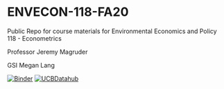 # ENVECON-118-FA20
Public Repo for course materials for Environmental Economics and Policy 118 - Econometrics 

Professor Jeremy Magruder

GSI Megan Lang

[![Binder](https://beta.mybinder.org/badge.svg)](https://mybinder.org/v2/gh/http%3A%2F%2Fdatahub.berkeley.edu%2Fuser-redirect%2Finteract%3Faccount%3Dds-modules%26repo%3DENVECON-118-FA20%26branch%3Dmaster%26path%3D/master)
[![UCBDatahub](https://img.shields.io/badge/Launch-UCB%20Datahub-blue.svg)](http://datahub.berkeley.edu/user-redirect/interact?account=ds-modules&repo=ENVECON-118-FA20&branch=master&path=
) 



